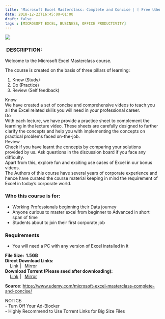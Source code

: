```yaml
---
title: 'Microsoft Excel Masterclass: Complete and Concise | [ Free Udemy Course ]'
date: 2018-12-23T16:45:00+01:00
draft: false
tags : [MICROSOFT EXCEL, BUSINESS, OFFICE PRODUCTIVITY]
---
```


[![](https://3.bp.blogspot.com/-URm_vhSI2WI/XB-sFQ4cMeI/AAAAAAAAA1I/QOSO4VO4dWEeEo-K-jutntI8Fa3_nRD9wCLcBGAs/s640/Microsoft-Excel-Masterclass-Complete-and-Concise.jpg)](https://3.bp.blogspot.com/-URm_vhSI2WI/XB-sFQ4cMeI/AAAAAAAAA1I/QOSO4VO4dWEeEo-K-jutntI8Fa3_nRD9wCLcBGAs/s1600/Microsoft-Excel-Masterclass-Complete-and-Concise.jpg)

###  DESCRIPTION:

Welcome to the Microsoft Excel Masterclass course.

The course is created on the basis of three pillars of learning:  

1.  Know (Study)
2.  Do (Practice)
3.  Review (Self feedback)

Know  
We have created a set of concise and comprehensive videos to teach you all the Excel related skills you will need in your professional career.  
Do  
With each lecture, we have provide a practice sheet to complement the learning in the lecture video. These sheets are carefully designed to further clarify the concepts and help you with implementing the concepts on practical problems faced on-the-job.  
Review  
Check if you have learnt the concepts by comparing your solutions provided by us. Ask questions in the discussion board if you face any difficulty.  
Apart from this, explore fun and exciting use cases of Excel in our bonus videos.  
The Authors of this course have several years of corporate experience and hence have curated the course material keeping in mind the requirement of Excel in today’s corporate world.  

### Who this course is for:

*   Working Professionals beginning their Data journey
*   Anyone curious to master excel from beginner to Advanced in short span of time
*   Students about to join their first corporate job

### Requirements

*   You will need a PC with any version of Excel installed in it

**File Size:  1.5GB**  
**Direct Download Links:**  
    [Link](https://oko.sh/MicrosoftExcellink1) |   [Mirror](https://oko.sh/MicrosoftExcellink2)  
****Download Torrent (Please seed after downloading):****  
    [Link](https://oko.sh/MicrosoftExceltorrent1) |   [Mirror](https://oko.sh/MicrosoftExceltorrent2)  
  
**Source:** https://www.udemy.com/microsoft-excel-masterclass-complete-and-concise/  
  
NOTICE:   
\- Turn Off Your Ad-Blocker   
\- Highly Recommend to Use Torrent Links for Big Size Files